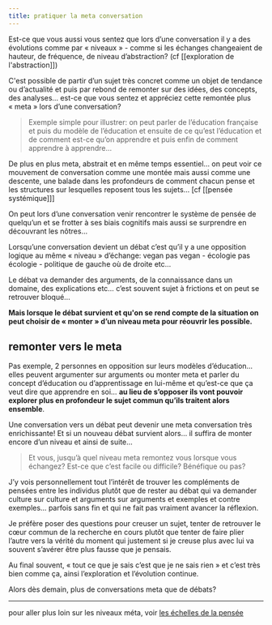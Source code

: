 ```yaml
---
title: pratiquer la meta conversation
---
```


Est-ce que vous aussi vous sentez que lors d’une conversation il y a des évolutions comme par « niveaux » - comme si les échanges changeaient de hauteur, de fréquence, de niveau d’abstraction? (cf [[exploration de l'abstraction]])

C'est possible de partir d’un sujet très concret comme un objet de tendance ou d’actualité et puis par rebond de remonter sur des idées, des concepts, des analyses… est-ce que vous sentez et appréciez cette remontée plus « meta » lors d’une conversation?

> Exemple simple pour illustrer: on peut parler de l’éducation française et puis du modèle de l’éducation et ensuite de ce qu’est l’éducation et de comment est-ce qu’on apprendre et puis enfin de comment apprendre à apprendre…

De plus en plus meta, abstrait et en même temps essentiel… on peut voir ce mouvement de conversation comme une montée mais aussi comme une descente, une balade dans les profondeurs de comment chacun pense et les structures sur lesquelles reposent tous les sujets… [cf [[pensée systémique]]]

On peut lors d’une conversation venir rencontrer le système de pensée de quelqu’un et se frotter à ses biais cognitifs mais aussi se surprendre en découvrant les nôtres…

Lorsqu’une conversation devient un débat c’est qu’il y a une opposition logique au même « niveau » d’échange: vegan pas vegan - écologie pas écologie - politique de gauche où de droite etc…  

Le débat va demander des arguments, de la connaissance dans un domaine, des explications etc… c’est souvent sujet à frictions et on peut se retrouver bloqué…  
 
**Mais lorsque le débat survient et qu'on se rend compte de la situation on peut choisir de « monter » d’un niveau meta pour réouvrir les possible.**

## remonter vers le meta

Pas exemple, 2 personnes en opposition sur leurs modèles d’éducation… elles peuvent argumenter sur arguments ou monter meta et parler du concept d’éducation ou d’apprentissage en lui-même et qu’est-ce que ça veut dire que apprendre en soi… **au lieu de s’opposer ils vont pouvoir explorer plus en profondeur le sujet commun qu’ils traitent alors ensemble**.

Une conversation vers un débat peut devenir une meta conversation très enrichissante! Et si un nouveau débat survient alors… il suffira de monter encore d’un niveau et ainsi de suite…

> Et vous, jusqu’à quel niveau meta remontez vous lorsque vous échangez? Est-ce que c’est facile ou difficile? Bénéfique ou pas?


J’y vois personnellement tout l’intérêt de trouver les compléments de pensées entre les individus plutôt que de rester au débat qui va demander culture sur culture et arguments sur arguments et exemples et contre exemples… parfois sans fin et qui ne fait pas vraiment avancer la réflexion.

Je préfère poser des questions pour creuser un sujet, tenter de retrouver le cœur commun de la recherche en cours plutôt que tenter de faire plier l’autre vers la vérité du moment qui justement si je creuse plus avec lui va souvent s’avérer être plus fausse que je pensais.

Au final souvent, « tout ce que je sais c’est que je ne sais rien » et c’est très bien comme ça, ainsi l’exploration et l’évolution continue.

Alors dès demain, plus de conversations meta que de débats?

---

pour aller plus loin sur les niveaux méta, voir [les échelles de la pensée](https://www.notion.so/liutnotes/La-dialectique-la-pens-e-les-mod-les-mentaux-1ce81198b8074905b3ec3756c0130a35?pvs=4#a6d8e3cd14564e89836af4b964f51eec)